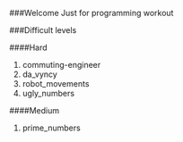 ###Welcome
Just for programming workout


###Difficult levels

####Hard
1. commuting-engineer
2. da_vyncy
3. robot_movements
4. ugly_numbers

####Medium
1. prime_numbers
